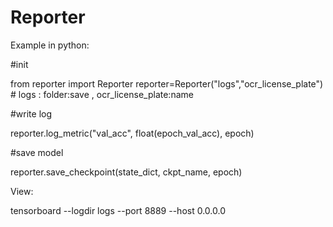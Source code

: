 # Reporter


Example in python:
  
  
  #init
  
  from reporter import Reporter
  reporter=Reporter("logs","ocr_license_plate") # logs : folder:save , ocr_license_plate:name
  
  #write log
  
  reporter.log_metric("val_acc", float(epoch_val_acc), epoch)
  
  #save model
  
  reporter.save_checkpoint(state_dict, ckpt_name, epoch)


View:


  tensorboard --logdir logs --port 8889 --host 0.0.0.0
  
  
